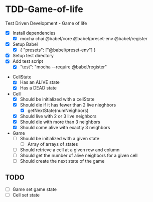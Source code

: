 # TDD-Game-of-life

Test Driven Development - Game of life

- [x] Install dependencies
  - [x] mocha chai @babel/core @babel/preset-env @babel/register
- [x] Setup Babel
  - [x] { "presets": ["@babel/preset-env"] }
- [x] Setup test directory
- [x] Add test script
  - [x] "test": "mocha --require @babel/register"
- CellState
  - [x] Has an ALIVE state
  - [x] Has a DEAD state
- Cell
  - [x] Should be initialized with a cellState
  - [x] Should die if it has fewer than 2 live nieghbors
    - [x] getNextState(numNeighbors)
  - [x] Should live with 2 or 3 live neighbors
  - [x] Should die with more than 3 neighbors
  - [x] Should come alive with exactly 3 neighbors
- Game
  - [ ] Should be initialized with a given state
    - [ ] Array of arrays of states
  - [ ] Should retrieve a cell at a given row and column
  - [ ] Should get the number of alive neighbors for a given cell
  - [ ] Should create the next state of the game

## TODO

- [ ] Game set game state
- [ ] Cell set state
